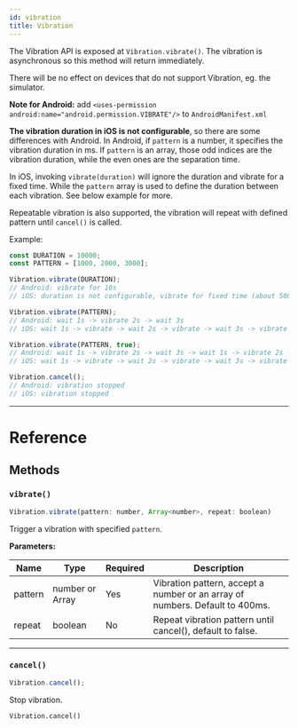 ```yaml
---
id: vibration
title: Vibration
---
```


The Vibration API is exposed at `Vibration.vibrate()`. The vibration is asynchronous so this method will return immediately.

There will be no effect on devices that do not support Vibration, eg. the simulator.

**Note for Android:** add `<uses-permission android:name="android.permission.VIBRATE"/>` to `AndroidManifest.xml`

**The vibration duration in iOS is not configurable**, so there are some differences with Android. In Android, if `pattern` is a number, it specifies the vibration duration in ms. If `pattern` is an array, those odd indices are the vibration duration, while the even ones are the separation time.

In iOS, invoking `vibrate(duration)` will ignore the duration and vibrate for a fixed time. While the `pattern` array is used to define the duration between each vibration. See below example for more.

Repeatable vibration is also supported, the vibration will repeat with defined pattern until `cancel()` is called.

Example:

```jsx
const DURATION = 10000;
const PATTERN = [1000, 2000, 3000];

Vibration.vibrate(DURATION);
// Android: vibrate for 10s
// iOS: duration is not configurable, vibrate for fixed time (about 500ms)

Vibration.vibrate(PATTERN);
// Android: wait 1s -> vibrate 2s -> wait 3s
// iOS: wait 1s -> vibrate -> wait 2s -> vibrate -> wait 3s -> vibrate

Vibration.vibrate(PATTERN, true);
// Android: wait 1s -> vibrate 2s -> wait 3s -> wait 1s -> vibrate 2s -> wait 3s -> ...
// iOS: wait 1s -> vibrate -> wait 2s -> vibrate -> wait 3s -> vibrate -> wait 1s -> vibrate -> wait 2s -> vibrate -> wait 3s -> vibrate -> ...

Vibration.cancel();
// Android: vibration stopped
// iOS: vibration stopped
```

---

# Reference

## Methods

### `vibrate()`

```jsx
Vibration.vibrate(pattern: number, Array<number>, repeat: boolean)
```

Trigger a vibration with specified `pattern`.

**Parameters:**

| Name    | Type                    | Required | Description                                                                  |
| ------- | ----------------------- | -------- | ---------------------------------------------------------------------------- |
| pattern | number or Array<number> | Yes      | Vibration pattern, accept a number or an array of numbers. Default to 400ms. |
| repeat  | boolean                 | No       | Repeat vibration pattern until cancel(), default to false.                   |

---

### `cancel()`

```jsx
Vibration.cancel();
```

Stop vibration.

```
Vibration.cancel()
```
